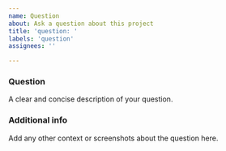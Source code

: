 ```yaml
---
name: Question
about: Ask a question about this project
title: 'question: '
labels: 'question'
assignees: ''

---
```


### Question
A clear and concise description of your question.

### Additional info
Add any other context or screenshots about the question here.
